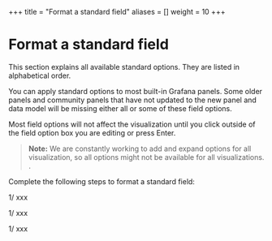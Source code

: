+++
title = "Format a standard field"
aliases = []
weight = 10
+++

# Format a standard field

This section explains all available standard options. They are listed in alphabetical order.

You can apply standard options to most built-in Grafana panels. Some older panels and community panels that have not updated to the new panel and data model will be missing either all or some of these field options.

Most field options will not affect the visualization until you click outside of the field option box you are editing or press Enter.

> **Note:** We are constantly working to add and expand options for all visualization, so all options might not be available for all visualizations.
> .

Complete the following steps to format a standard field:

1/ xxx

1/ xxx

1/ xxx
